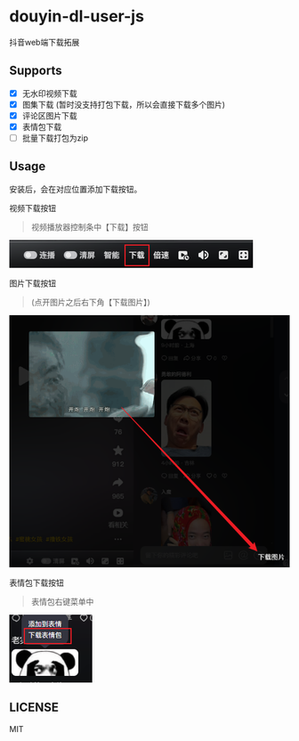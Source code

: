# douyin-dl-user-js
抖音web端下载拓展

## Supports
- [x] 无水印视频下载
- [x] 图集下载 (暂时没支持打包下载，所以会直接下载多个图片)
- [x] 评论区图片下载
- [x] 表情包下载
- [ ] 批量下载打包为zip

## Usage
安装后，会在对应位置添加下载按钮。

视频下载按钮
> 视频播放器控制条中【下载】按钮

![video](./docs/video_btn.png)

图片下载按钮
> (点开图片之后右下角【下载图片】)

![image](./docs/image_btn.png)

表情包下载按钮
> 表情包右键菜单中

![sticker](./docs/sticker_btn.png)

## LICENSE
MIT
